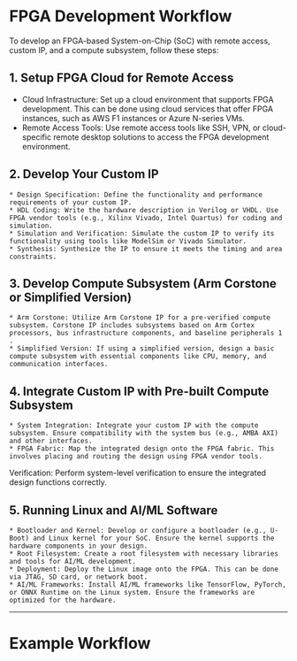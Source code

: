 # FPGA Development Workflow
To develop an FPGA-based System-on-Chip (SoC) with remote access, custom IP, and a compute subsystem, follow these steps:

## 1. Setup FPGA Cloud for Remote Access

* Cloud Infrastructure: Set up a cloud environment that supports FPGA development. This can be done using cloud services that offer FPGA instances, such as AWS F1 instances or Azure N-series VMs.
* Remote Access Tools: Use remote access tools like SSH, VPN, or cloud-specific remote desktop solutions to access the FPGA development environment.

## 2. Develop Your Custom IP
    * Design Specification: Define the functionality and performance requirements of your custom IP.
    * HDL Coding: Write the hardware description in Verilog or VHDL. Use FPGA vendor tools (e.g., Xilinx Vivado, Intel Quartus) for coding and simulation.
    * Simulation and Verification: Simulate the custom IP to verify its functionality using tools like ModelSim or Vivado Simulator.
    * Synthesis: Synthesize the IP to ensure it meets the timing and area constraints.

## 3. Develop Compute Subsystem (Arm Corstone or Simplified Version)
    * Arm Corstone: Utilize Arm Corstone IP for a pre-verified compute subsystem. Corstone IP includes subsystems based on Arm Cortex processors, bus infrastructure components, and baseline peripherals 1 .
    * Simplified Version: If using a simplified version, design a basic compute subsystem with essential components like CPU, memory, and communication interfaces.

## 4. Integrate Custom IP with Pre-built Compute Subsystem
    * System Integration: Integrate your custom IP with the compute subsystem. Ensure compatibility with the system bus (e.g., AMBA AXI) and other interfaces.
    * FPGA Fabric: Map the integrated design onto the FPGA fabric. This involves placing and routing the design using FPGA vendor tools.
Verification: Perform system-level verification to ensure the integrated design functions correctly.

## 5. Running Linux and AI/ML Software
    * Bootloader and Kernel: Develop or configure a bootloader (e.g., U-Boot) and Linux kernel for your SoC. Ensure the kernel supports the hardware components in your design.
    * Root Filesystem: Create a root filesystem with necessary libraries and tools for AI/ML development.
    * Deployment: Deploy the Linux image onto the FPGA. This can be done via JTAG, SD card, or network boot.
    * AI/ML Frameworks: Install AI/ML frameworks like TensorFlow, PyTorch, or ONNX Runtime on the Linux system. Ensure the frameworks are optimized for the hardware.

---
# Example Workflow
